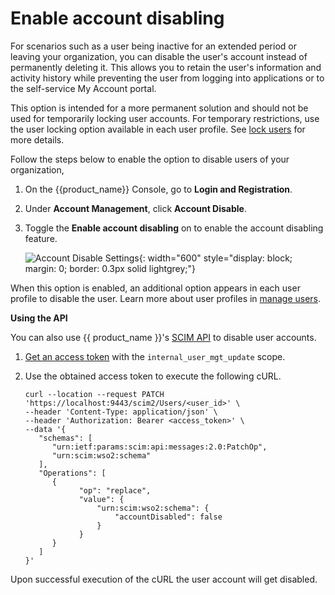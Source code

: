 # Enable account disabling

For scenarios such as a user being inactive for an extended period or leaving your organization, you can disable the user's account instead of permanently deleting it. This allows you to retain the user's information and activity history while preventing the user from logging into applications or to the self-service My Account portal.

This option is intended for a more permanent solution and should not be used for temporarily locking user accounts. For temporary restrictions, use the user locking option available in each user profile. See [lock users]({{base_path}}/guides/users/manage-users/#lock-a-user-account) for more details.

Follow the steps below to enable the option to disable users of your organization,

1. On the {{product_name}} Console, go to **Login and Registration**.

2. Under **Account Management**, click **Account Disable**.
    
3. Toggle the  **Enable account disabling** on to enable the account disabling feature.

    ![Account Disable Settings]({{base_path}}/assets/img/guides/users/account-disable-setting.png){: width="600" style="display: block; margin: 0; border: 0.3px solid lightgrey;"}

When this option is enabled, an additional option appears in each user profile to disable the user. Learn more about user profiles in [manage users]({{base_path}}/guides/users/manage-users/).

**Using the API**

You can also use {{ product_name }}'s [SCIM API]({{base_path}}/apis/scim2-users-rest-apis/#tag/Users-Endpoint/operation/patchUser) to disable user accounts.

1. [Get an access token]({{base_path}}/apis/#oauth-based-authentication) with the `internal_user_mgt_update` scope.

2. Use the obtained access token to execute the following cURL.

    ``` curl
    curl --location --request PATCH 'https://localhost:9443/scim2/Users/<user_id>' \
    --header 'Content-Type: application/json' \
    --header 'Authorization: Bearer <access_token>' \
    --data '{
       "schemas": [
          "urn:ietf:params:scim:api:messages:2.0:PatchOp",
          "urn:scim:wso2:schema"
       ],
       "Operations": [
          {
                "op": "replace",
                "value": {
                    "urn:scim:wso2:schema": {
                        "accountDisabled": false
                    }
                }
          }
       ]
    }'
    ```

Upon successful execution of the cURL the user account will get disabled.